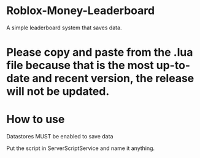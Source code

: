 # Roblox-Money-Leaderboard
A simple leaderboard system that saves data.

# Please copy and paste from the .lua file because that is the most up-to-date and recent version, the release will not be updated.

# How to use

Datastores MUST be enabled to save data

Put the script in ServerScriptService and name it anything.
